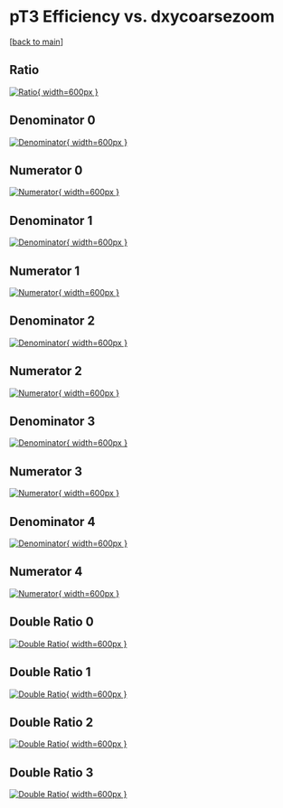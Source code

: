# pT3 Efficiency vs. dxycoarsezoom

[[back to main](./)]



## Ratio

[![Ratio](../mtv/var/pT3_base_13_-1_eff_dxycoarsezoom.png){ width=600px }](../mtv/var/pT3_base_13_-1_eff_dxycoarsezoom.pdf)

## Denominator 0

[![Denominator](../mtv/den/pT3_base_13_-1_eff_dxycoarsezoom_den0.png){ width=600px }](../mtv/den/pT3_base_13_-1_eff_dxycoarsezoom_den0.pdf)

## Numerator 0

[![Numerator](../mtv/num/pT3_base_13_-1_eff_dxycoarsezoom_num0.png){ width=600px }](../mtv/num/pT3_base_13_-1_eff_dxycoarsezoom_num0.pdf)

## Denominator 1

[![Denominator](../mtv/den/pT3_base_13_-1_eff_dxycoarsezoom_den1.png){ width=600px }](../mtv/den/pT3_base_13_-1_eff_dxycoarsezoom_den1.pdf)

## Numerator 1

[![Numerator](../mtv/num/pT3_base_13_-1_eff_dxycoarsezoom_num1.png){ width=600px }](../mtv/num/pT3_base_13_-1_eff_dxycoarsezoom_num1.pdf)

## Denominator 2

[![Denominator](../mtv/den/pT3_base_13_-1_eff_dxycoarsezoom_den2.png){ width=600px }](../mtv/den/pT3_base_13_-1_eff_dxycoarsezoom_den2.pdf)

## Numerator 2

[![Numerator](../mtv/num/pT3_base_13_-1_eff_dxycoarsezoom_num2.png){ width=600px }](../mtv/num/pT3_base_13_-1_eff_dxycoarsezoom_num2.pdf)

## Denominator 3

[![Denominator](../mtv/den/pT3_base_13_-1_eff_dxycoarsezoom_den3.png){ width=600px }](../mtv/den/pT3_base_13_-1_eff_dxycoarsezoom_den3.pdf)

## Numerator 3

[![Numerator](../mtv/num/pT3_base_13_-1_eff_dxycoarsezoom_num3.png){ width=600px }](../mtv/num/pT3_base_13_-1_eff_dxycoarsezoom_num3.pdf)

## Denominator 4

[![Denominator](../mtv/den/pT3_base_13_-1_eff_dxycoarsezoom_den4.png){ width=600px }](../mtv/den/pT3_base_13_-1_eff_dxycoarsezoom_den4.pdf)

## Numerator 4

[![Numerator](../mtv/num/pT3_base_13_-1_eff_dxycoarsezoom_num4.png){ width=600px }](../mtv/num/pT3_base_13_-1_eff_dxycoarsezoom_num4.pdf)

## Double Ratio 0

[![Double Ratio](../mtv/ratio/pT3_base_13_-1_eff_dxycoarsezoom_ratio0.png){ width=600px }](../mtv/ratio/pT3_base_13_-1_eff_dxycoarsezoom_ratio0.pdf)

## Double Ratio 1

[![Double Ratio](../mtv/ratio/pT3_base_13_-1_eff_dxycoarsezoom_ratio1.png){ width=600px }](../mtv/ratio/pT3_base_13_-1_eff_dxycoarsezoom_ratio1.pdf)

## Double Ratio 2

[![Double Ratio](../mtv/ratio/pT3_base_13_-1_eff_dxycoarsezoom_ratio2.png){ width=600px }](../mtv/ratio/pT3_base_13_-1_eff_dxycoarsezoom_ratio2.pdf)

## Double Ratio 3

[![Double Ratio](../mtv/ratio/pT3_base_13_-1_eff_dxycoarsezoom_ratio3.png){ width=600px }](../mtv/ratio/pT3_base_13_-1_eff_dxycoarsezoom_ratio3.pdf)

